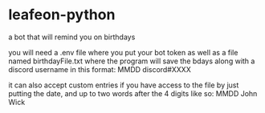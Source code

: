 # leafeon-python
a bot that will remind you on birthdays


you will need a .env file where you put your bot token as well as a file named birthdayFile.txt where the program will save the bdays along with a discord username in this format: MMDD discord#XXXX

it can also accept custom entries if you have access to the file by just putting the date, and up to two words after the 4 digits like so:
MMDD John Wick

